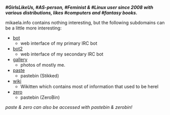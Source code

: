 <!DOCTYPE html>
<html>
<head>
<meta charset="UTF-8" />
<!-- <meta http-equiv="refresh" content="60" /> -->
<!-- <meta name="description" content="" /> -->
<meta name="author" content="Mikaela Suomalainen" />
<link rel="canonical" href="http://mikaela.info/index.html">
<title>Index</title>
<link rel="stylesheet" type="text/css" href="css.css" />
</head>
<body>

***#GirlsLikeUs, #AS-person, #Feminist & #Linux user since 2008 with
various distributions, likes #computers and #fantasy books.***

mikaela.info contains nothing interesting, but the following subdomains can
be a little more interesting:

* [bot](https://bot.mikaela.info)
    * web interface of my primary IRC bot
* [bot2](https://bot2.mikaela.info)
    * web interface of my secondary IRC bot
* [gallery](https://gallery.mikaela.info)
    * photos of mostly me.
* [paste](https://paste.mikaela.info)
    * pastebin (Stikked)
* [wiki](https://wiki.mikaela.info)
    * Wikitten which contains most of information that used to be herel
* [zero](https://zero.mikaela.info)
    * pastebin (ZeroBin)

*paste & zero can also be accessed with pastebin & zerobin!*
</body>
</html>
<!-- vim : set ft=markdown-->
